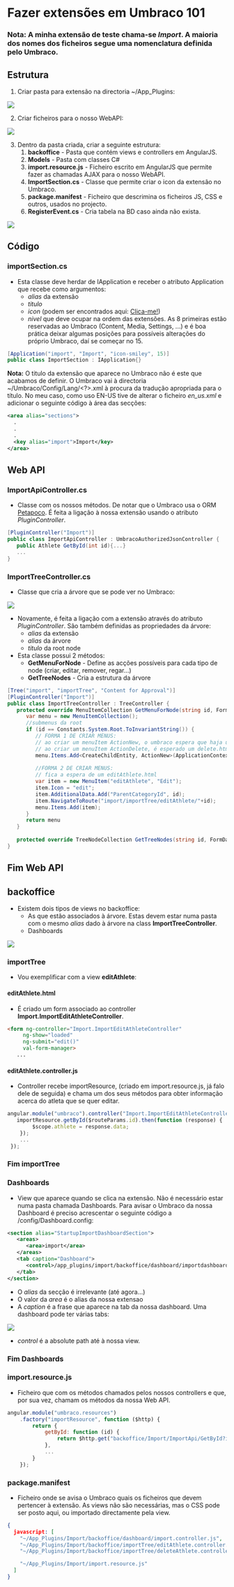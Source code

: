 # Fazer extensões em Umbraco 101

### Nota: A minha extensão de teste chama-se _Import_. A maioria dos nomes dos ficheiros segue uma nomenclatura definida pelo Umbraco.

## Estrutura

1. Criar pasta para extensão na directoria ~/App_Plugins: 

![](https://snag.gy/6F9W7J.jpg)

2. Criar ficheiros para o nosso WebAPI:

![](https://snag.gy/lqrSLJ.jpg)

3. Dentro da pasta criada, criar a seguinte estrutura:
   1. **backoffice** - Pasta que contém views e controllers em AngularJS.
   1. **Models** - Pasta com classes C#
   1. **import.resource.js** - Ficheiro escrito em AngularJS que permite fazer as chamadas AJAX para o nosso WebAPI.
   1. **ImportSection.cs** - Classe que permite criar o icon da extensão no Umbraco.
   1. **package.manifest** - Ficheiro que descrimina os ficheiros JS, CSS e outros, usados no projecto.
   1. **RegisterEvent.cs** - Cria tabela na BD caso ainda não exista.
   
![](https://snag.gy/Vj7YdL.jpg)

## Código

### importSection.cs
* Esta classe deve herdar de IApplication e receber o atributo Application que recebe como argumentos:
   * _alias_ da extensão
   * _titulo_
   * _icon_ (podem ser encontrados aqui: [Clica-me!](https://nicbell.github.io/ucreate/icons.html))
   * _nivel_ que deve ocupar na ordem das extensões. As 8 primeiras estão reservadas ao Umbraco (Content, Media, Settings, ...) e é boa prática deixar algumas posições para possíveis alterações do próprio Umbraco, daí se começar no 15.
```c#
[Application("import", "Import", "icon-smiley", 15)]
public class ImportSection : IApplication{}
```
**Nota:** O titulo da extensão que aparece no Umbraco não é este que acabamos de definir. O Umbraco vai à directoria ~/Umbraco/Config/Lang/<?>.xml à procura da tradução apropriada para o título. No meu caso, como uso EN-US tive de alterar o ficheiro _en_us.xml_ e adicionar o seguinte código à área das secções:
```xml
<area alias="sections">
  .
  .
  .
  <key alias="import">Import</key>
</area>
```

## Web API
### ImportApiController.cs
* Classe com os nossos métodos. De notar que o Umbraco usa o ORM [Petapoco](https://github.com/CollaboratingPlatypus/PetaPoco/wiki). É feita a ligação à nossa extensão usando o atributo _PluginController_.
```c#
[PluginController("Import")]
public class ImportApiController : UmbracoAuthorizedJsonController {
   public Athlete GetById(int id){...}
   ...
}
```

### ImportTreeController.cs
* Classe que cria a árvore que se pode ver no Umbraco:

![](https://snag.gy/jwYXch.jpg)
* Novamente, é feita a ligação com a extensão através do atributo _PluginController_. São também definidas as propriedades da árvore:
   * _alias_ da extensão
   * _alias_ da árvore
   * _titulo_ da root node
* Esta classe possui 2 métodos:
   * __GetMenuForNode__ - Define as acções possíveis para cada tipo de node (criar, editar, remover, regar...)
   * __GetTreeNodes__ - Cria a estrutura da árvore
```c#
[Tree("import", "importTree", "Content for Approval")]
[PluginController("Import")]
public class ImportTreeController : TreeController {
   protected override MenuItemCollection GetMenuForNode(string id, FormDataCollection queryStrings) {
      var menu = new MenuItemCollection();
      //submenus da root
      if (id == Constants.System.Root.ToInvariantString()) {
         // FORMA 1 DE CRIAR MENUS:
         // ao criar um menuItem ActionNew, o umbraco espera que haja um ficheiro edit.html na pasta backoffice.
         // ao criar um menuItem ActionDelete, é esperado um delete.html
         menu.Items.Add<CreateChildEntity, ActionNew>(ApplicationContext.Services.TextService.Localize(ActionNew.Instance.Alias));
         
         //FORMA 2 DE CRIAR MENUS:
         // fica a espera de um editAthlete.html
         var item = new MenuItem("editAthlete", "Edit");
         item.Icon = "edit";
         item.AdditionalData.Add("ParentCategoryId", id);
         item.NavigateToRoute("import/importTree/editAthlete/"+id);
         menu.Items.Add(item);
      }
      return menu
   }
   
   protected override TreeNodeCollection GetTreeNodes(string id, FormDataCollection queryStrings) {...}
}
```
## Fim Web API

## backoffice
* Existem dois tipos de views no backoffice:
   * As que estão associados à árvore. Estas devem estar numa pasta com o mesmo _alias_ dado à árvore na class **ImportTreeController**.
   * Dashboards

![](https://snag.gy/xWGm29.jpg)
### importTree
* Vou exemplificar com a view **editAthlete**:
#### editAthlete.html
* É criado um form associado ao controller **Import.ImportEditAthleteController**.
```html
<form ng-controller="Import.ImportEditAthleteController"
     ng-show="loaded"
     ng-submit="edit()"
     val-form-manager>
   ...
```

#### editAthlete.controller.js
* Controller recebe importResource, (criado em import.resource.js, já falo dele de seguida) e chama um dos seus métodos para obter informação acerca do atleta que se quer editar.
```js
angular.module("umbraco").controller("Import.ImportEditAthleteController", function ($scope, $routeParams, $timeout, importResource, notificationsService, navigationService) {
   importResource.getById($routeParams.id).then(function (response) {
        $scope.athlete = response.data;
    });
    ...
 });
```
### Fim importTree

### Dashboards
* View que aparece quando se clica na extensão. Não é necessário estar numa pasta chamada Dashboards. Para avisar o Umbraco da nossa Dashboard é preciso acrescentar o seguinte código a /config/Dashboard.config:
```xml
<section alias="StartupImportDashboardSection">
   <areas>
      <area>import</area>
   </areas>
   <tab caption="Dashboard">
      <control>/app_plugins/import/backoffice/dashboard/importdashboard.html</control>
   </tab>
</section>
```

* O _alias_ da secção é irrelevante (até agora...)
* O valor da _area_ é o alias da nossa extensao
* A _caption_ é a frase que aparece na tab da nossa dashboard. Uma dashboard pode ter várias tabs:

![](https://snag.gy/kGXu8K.jpg)
* _control_ é a absolute path até à nossa view.
### Fim Dashboards

### import.resource.js
* Ficheiro que com os métodos chamados pelos nossos controllers e que, por sua vez, chamam os métodos da nossa Web API.
```js
angular.module("umbraco.resources")
    .factory("importResource", function ($http) {
        return {
            getById: function (id) {
                return $http.get("backoffice/Import/ImportApi/GetById?id=" + id);
            },
            ...
        }
    });
```

### package.manifest
* Ficheiro onde se avisa o Umbraco quais os ficheiros que devem pertencer à extensão. As views não são necessárias, mas o CSS pode ser posto aqui, ou importado directamente pela view.
```json
{
  javascript: [
    "~/App_Plugins/Import/backoffice/dashboard/import.controller.js",
    "~/App_Plugins/Import/backoffice/importTree/editAthlete.controller.js",
    "~/App_Plugins/Import/backoffice/importTree/deleteAthlete.controller.js",

    "~/App_Plugins/Import/import.resource.js"
  ]
}
```
